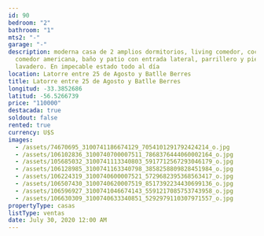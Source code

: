```yaml
---
id: 90
bedroom: "2"
bathroom: "1"
mts2: "-"
garage: "-"
description: moderna casa de 2 amplios dormitorios, living comedor, cocina
  comedor americana, baño y patio con entrada lateral, parrillero y pieza
  lavadero. En impecable estado todo al día
location: Latorre entre 25 de Agosto y Batlle Berres
title: Latorre entre 25 de Agosto y Batlle Berres
longitud: -33.3852686
latitud: -56.5266739
price: "110000"
destacada: true
soldout: false
rented: true
currency: U$S
images:
  - /assets/74670695_3100741186674129_7054101291792424214_o.jpg
  - /assets/106102836_3100740700007511_7868376444060002164_o.jpg
  - /assets/105685032_3100741113340803_5917712567293046179_o.jpg
  - /assets/106128985_3100741163340798_3858258809828451984_o.jpg
  - /assets/106224319_3100740600007521_5729682395368563417_o.jpg
  - /assets/106507430_3100740620007519_8517392234430699136_o.jpg
  - /assets/106596927_3100741046674143_5591217085753743958_o.jpg
  - /assets/106630309_3100740633340851_5292979110307971557_o.jpg
propertyType: casas
listType: ventas
date: July 30, 2020 12:00 AM
---
```

